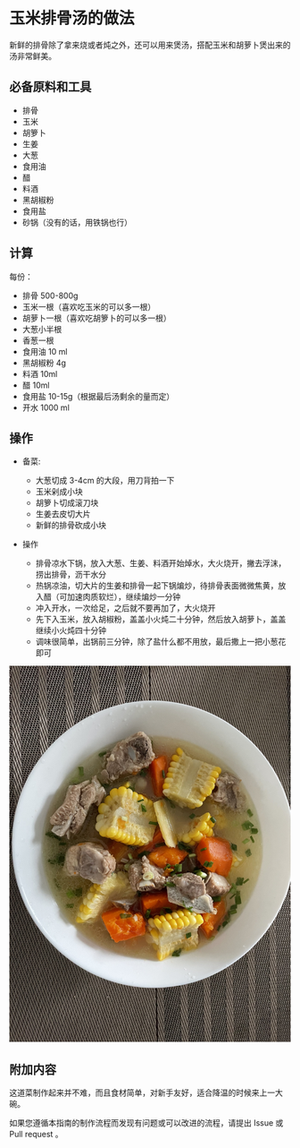 # 玉米排骨汤的做法

新鲜的排骨除了拿来烧或者炖之外，还可以用来煲汤，搭配玉米和胡萝卜煲出来的汤非常鲜美。

## 必备原料和工具

* 排骨
* 玉米
* 胡箩卜
* 生姜
* 大葱
* 食用油
* 醋
* 料酒
* 黑胡椒粉
* 食用盐
* 砂锅（没有的话，用铁锅也行）

## 计算

每份：

* 排骨 500-800g
* 玉米一根（喜欢吃玉米的可以多一根）
* 胡萝卜一根（喜欢吃胡箩卜的可以多一根）
* 大葱小半根
* 香葱一根
* 食用油 10 ml
* 黑胡椒粉 4g
* 料酒 10ml
* 醋 10ml
* 食用盐 10-15g（根据最后汤剩余的量而定）
* 开水 1000 ml

## 操作

* 备菜:

  * 大葱切成 3-4cm 的大段，用刀背拍一下
  * 玉米剁成小块
  * 胡箩卜切成滚刀块
  * 生姜去皮切大片
  * 新鲜的排骨砍成小块

* 操作

  * 排骨凉水下锅，放入大葱、生姜、料酒开始焯水，大火烧开，撇去浮沫，捞出排骨，沥干水分
  * 热锅凉油，切大片的生姜和排骨一起下锅煸炒，待排骨表面微微焦黄，放入醋（可加速肉质软烂），继续煸炒一分钟
  * 冲入开水，一次给足，之后就不要再加了，大火烧开
  * 先下入玉米，放入胡椒粉，盖盖小火炖二十分钟，然后放入胡萝卜，盖盖继续小火炖四十分钟
  * 调味很简单，出锅前三分钟，除了盐什么都不用放，最后撒上一把小葱花即可
  

![示例菜成品](./玉米排骨汤.jpeg)

## 附加内容

这道菜制作起来并不难，而且食材简单，对新手友好，适合降温的时候来上一大碗。

如果您遵循本指南的制作流程而发现有问题或可以改进的流程，请提出 Issue 或 Pull request 。
